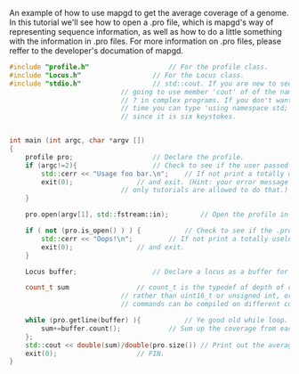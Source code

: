 An example of how to use mapgd to get the average coverage of a genome. In this tutorial we\'ll see how to open a .pro file,
which is mapgd\'s way of representing sequence information, as well as how to do a little something with the information in 
.pro files. For more information on .pro files, please reffer to the developer's documation of mapgd.


```c++
#include "profile.h"					// For the profile class.
#include "Locus.h"					// For the Locus class.
#include "stdio.h"					// std::cout. If you are new to see, the 'std::cout' notation specifies that we are 
							// going to use member 'cout' of of the namespace 'std'. Namespaces help prevent an 
							// ? in complex programs. If you don't want to type std::this and std::that all of the 
							// time you can type 'using namespace std;'. However, I find it easier ot just type std::this, 
							// since it is six keystokes. 


int main (int argc, char *argv [])
{
	profile pro;					// Declare the profile.
	if (argc!=2){					// Check to see if the user passed the right number of arguments.
		std::cerr << "Usage foo bar.\n";	// If not print a totally useless error message,
		exit(0);				// and exit. (Hint: your error message shouldn't be totally useless,
							// only tutorials are allowed to do that.)
	}

	pro.open(argv[1], std::fstream::in);		// Open the profile in input mode.	

	if ( not (pro.is_open() ) ) {			// Check to see if the .pro file opened successfully. 
		std::cerr << "Oops!\n";			// If not print a totally useless error message,
		exit(0);				// and exit. 
	}

	Locus buffer;					// Declare a locus as a buffer for lines from the .pro file.

	count_t sum					// count_t is the typedef of depth of coverage type infomation in mapgd. count_t,
							// rather than uint16_t or unsigned int, or int, or whatever, should be used so that
							// commands can be compiled on different computers, since int ...

	while (pro.getline(buffer) ){			// Ye good old while loop. The loop will exit when the .pro file reaches EOF.
		sum+=buffer.count();			// Sum up the coverage from each site.
	};
	std::cout << double(sum)/double(pro.size())	// Print out the average coverage. 
	exit(0);					// FIN.
}
```

